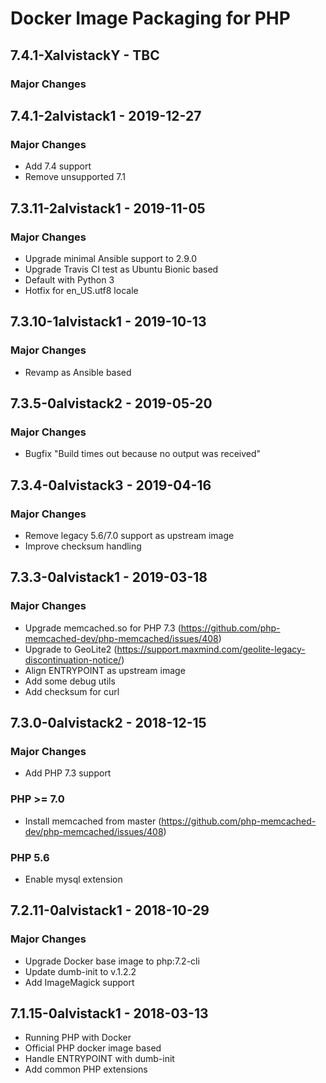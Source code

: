 # Docker Image Packaging for PHP

## 7.4.1-XalvistackY - TBC

### Major Changes

## 7.4.1-2alvistack1 - 2019-12-27

### Major Changes

  - Add 7.4 support
  - Remove unsupported 7.1

## 7.3.11-2alvistack1 - 2019-11-05

### Major Changes

  - Upgrade minimal Ansible support to 2.9.0
  - Upgrade Travis CI test as Ubuntu Bionic based
  - Default with Python 3
  - Hotfix for en\_US.utf8 locale

## 7.3.10-1alvistack1 - 2019-10-13

### Major Changes

  - Revamp as Ansible based

## 7.3.5-0alvistack2 - 2019-05-20

### Major Changes

  - Bugfix "Build times out because no output was received"

## 7.3.4-0alvistack3 - 2019-04-16

### Major Changes

  - Remove legacy 5.6/7.0 support as upstream image
  - Improve checksum handling

## 7.3.3-0alvistack1 - 2019-03-18

### Major Changes

  - Upgrade memcached.so for PHP 7.3 (<https://github.com/php-memcached-dev/php-memcached/issues/408>)
  - Upgrade to GeoLite2 (<https://support.maxmind.com/geolite-legacy-discontinuation-notice/>)
  - Align ENTRYPOINT as upstream image
  - Add some debug utils
  - Add checksum for curl

## 7.3.0-0alvistack2 - 2018-12-15

### Major Changes

  - Add PHP 7.3 support

### PHP \>= 7.0

  - Install memcached from master (<https://github.com/php-memcached-dev/php-memcached/issues/408>)

### PHP 5.6

  - Enable mysql extension

## 7.2.11-0alvistack1 - 2018-10-29

### Major Changes

  - Upgrade Docker base image to php:7.2-cli
  - Update dumb-init to v.1.2.2
  - Add ImageMagick support

## 7.1.15-0alvistack1 - 2018-03-13

  - Running PHP with Docker
  - Official PHP docker image based
  - Handle ENTRYPOINT with dumb-init
  - Add common PHP extensions
